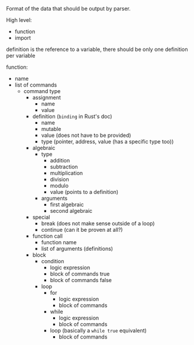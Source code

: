 Format of the data that should be output by parser.

High level:
* function
* import


definition is the reference to a variable, there should be only one definition per variable

function:
* name
* list of commands
    * command type
        * assignment
            * name
            * value
        * definition (`binding` in Rust's doc)
            * name
            * mutable
            * value (does not have to be provided)
            * type (pointer, address, value (has a specific type too))
        * algebraic
            * type
                * addition
                * subtraction
                * multiplication
                * division
                * modulo
                * value (points to a definition)
            * arguments
                * first algebraic
                * second algebraic
        * special
            * break (does not make sense outside of a loop)
            * continue (can it be proven at all?)
        * function call
            * function name
            * list of arguments (definitions)
        * block
            * condition
                * logic expression
                * block of commands true
                * block of commands false
            * loop
                * for
                    * logic expression
                    * block of commands
                * while
                    * logic expression
                    * block of commands
                * loop (basically a `while true` equivalent)
                    * block of commands
